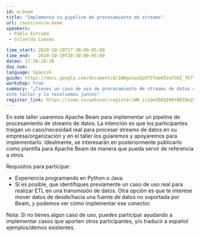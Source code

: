 ```yaml
---
id: w-beam
title: "Implementa tu pipeline de procesamiento de streams"
url: /sessions/w-beam
speakers:
 - Pablo Estrada
 - Griselda Cuevas

time_start: 2020-10-19T17:30:00-05:00
time_end:   2020-10-19T20:30:00-05:00
datee: 17:30-20:30
day_num: 
language: Spanish
guide: https://docs.google.com/document/d/1WOgusasEpO7STmb0ZVoVSRZ_7K7Yzty-MARc6HqtyUs/edit?usp=sharing
workshop: true
summary: "¿Tienes un caso de uso de procesamiento de streams de datos que te gustaría implementar? Participa en 
este taller y lo resolvemos juntos"
register_link: https://zoom.us/webinar/register/WN_iiiGmVEKQIW9YW01No29KQ
---
```


En este taller usaremos Apache Beam para implementar un pipeline de procesamiento de streams de datos. La intención es que los participantes traigan un caso/necesidad real para procesar streams de datos en su empresa/organización y en el taller los guiaremos y apoyaremos para implementarlo. Idealmente, se interesarán en posteriormente publicarlo como plantilla para Apache Beam de manera que pueda servir de referencia a otros.

Requisitos para participar:
* Experiencia programando en Python o Java
* Si es posible, que identifiques previamente un caso de uso real para realizar ETL en una transmisión de datos. Otra opción es que te interese mover datos de desde/hacia una fuente de datos no soportada por Beam, y podemos ver cómo implementar ese conector.

Nota: Si no tienes algún caso de uso, puedes participar ayudando a implementar casos que aporten otros participantes, y/o traducir a español ejemplos/demos existentes.

